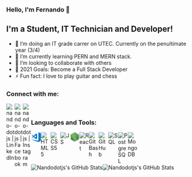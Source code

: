 ### Hello, I'm Fernando 👋

## I'm a Student, IT Technician and Developer!

- 🔭 I’m doing an IT grade carrer on UTEC. Currently on the penultimate year (3/4)
- 🌱 I’m currently learning PERN and MERN stack.
- 👯 I’m looking to collaborate with others
- 🥅 2021 Goals: Become a Full Stack Developer
- ⚡ Fun fact: I love to play guitar and chess


### Connect with me:

[<img align="left" alt="nando-dotjs | LinkedIn" width="22px" src="https://i.imgur.com/LPUx6lF.png" />][linkedin]
[<img align="left" alt="nando-dotjs | Facebook" width="22px" src="https://i.imgur.com/5NQvPq7.png" />][facebook]
[<img align="left" alt="nando-dotjs | Instagram" width="22px" src="https://i.imgur.com/mrY0L0z.png" />][instagram]


<br />

### Languages and Tools:

<img align="left" alt="Visual Studio Code" width="26px" src="https://raw.githubusercontent.com/github/explore/80688e429a7d4ef2fca1e82350fe8e3517d3494d/topics/visual-studio-code/visual-studio-code.png" />

<img align="left" alt="HTML5" width="26px" src="https://i.imgur.com/gn5v2Ag.png" />

<img align="left" alt="CSS5" width="26px" src="https://i.imgur.com/nGTQ3qL.png" />

<img align="left" alt="JS" width="26px" src="https://i.imgur.com/FK6RKjs.png?1" />

<img align="left" alt="Node.js" width="25px" src="https://raw.githubusercontent.com/github/explore/80688e429a7d4ef2fca1e82350fe8e3517d3494d/topics/nodejs/nodejs.png" />
<img align="left" alt="React" width="25px" src="https://i.imgur.com/ijPsXdY.png" />

<img align="left" alt="GitBash" width="26px" src="https://i.imgur.com/o2NB9KF.png" />

<img align="left" alt="GitHub" width="26px" src="https://i.imgur.com/7BAKOpj.png" />

<img align="left" alt="SQL" width="26px" src="https://i.imgur.com/xuab0bA.png" />

<img align="left" alt="PostgreSQL" width="26px" src="https://i.imgur.com/DSRuyqI.png" />

<img align="left" alt="MongoDB" width="26px" src="https://i.imgur.com/NvHyUCB.png" />

<br>

<img align="left" alt="Nandodotjs's GitHub Stats" margin-top="10px" src="https://github-readme-stats.codestackr.vercel.app/api?username=nando-dotjs&show_icons=true&theme=radical" />


<img align="left" alt="Nandodotjs's GitHub Stats" src="https://github-readme-stats.vercel.app/api/top-langs/?username=anuraghazra&layout=compact" />


[instagram]: https://www.instagram.com/fer_perezuy
[linkedin]: https://www.linkedin.com/in/fernando-perez-pintos/
[facebook]: https://www.facebook.com/fernandoperezuy/
